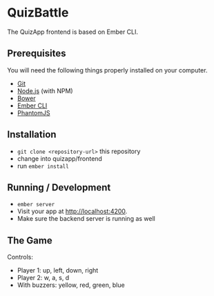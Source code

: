 # QuizBattle

The QuizApp frontend is based on Ember CLI.

## Prerequisites

You will need the following things properly installed on your computer.

* [Git](http://git-scm.com/)
* [Node.js](http://nodejs.org/) (with NPM)
* [Bower](http://bower.io/)
* [Ember CLI](http://www.ember-cli.com/)
* [PhantomJS](http://phantomjs.org/)

## Installation

* `git clone <repository-url>` this repository
* change into quizapp/frontend
* run `ember install`

## Running / Development

* `ember server`
* Visit your app at [http://localhost:4200](http://localhost:4200).
* Make sure the backend server is running as well

## The Game

Controls:
- Player 1: up, left, down, right
- Player 2: w, a, s, d
- With buzzers: yellow, red, green, blue
